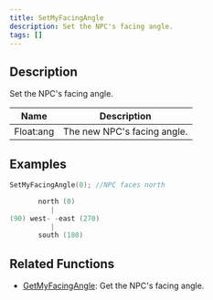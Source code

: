 ```yaml
---
title: SetMyFacingAngle
description: Set the NPC's facing angle.
tags: []
---
```


<VersionWarn name='callback' version='SA-MP 0.3a' />

## Description

Set the NPC's facing angle.

| Name                 | Description                   |
| -------------------- | ----------------------------- |
| Float:ang            | The new NPC's facing angle.   |

## Examples

```c
SetMyFacingAngle(0); //NPC faces north
```

```c
       north (0)
          |
(90) west- -east (270)
          |
       south (180)
```

## Related Functions

- [GetMyFacingAngle](../functions/GetMyFacingAngle): Get the NPC's facing angle.
